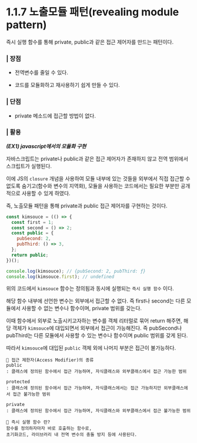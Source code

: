 # 1.1.7 노출모듈 패턴(revealing module pattern)

즉시 실행 함수를 통해 private, public과 같은 접근 제어자를 만드는 패턴이다.

### | 장점

- 전역변수를 줄일 수 있다.

- 코드를 모듈화하고 재사용하기 쉽게 만들 수 있다.

### | 단점

- private 메소드에 접근할 방법이 없다.

### | 활용

<b> _(EX1) javascript에서의 모듈화 구현_ </b>

자바스크립트는 private나 public과 같은 접근 제어자가 존재하지 않고 전역 범위에서 스크립트가 실행된다.

이에 JS의 `closure` 개념을 사용하여 모듈 내부에 있는 것들을 외부에서 직접 접근할 수 없도록 숨기고(함수와 변수의 지역화), 모듈을 사용하는 코드에서는 필요한 부분만 공개적으로 사용할 수 있게 하였다.

즉, 노출모듈 패턴을 통해 private과 public 접근 제어자를 구현하는 것이다.

```javascript
const kimsouce = (() => {
  const first = 1;
  const second = () => 2;
  const public = {
    pubSecond: 2,
    pubThird: () => 3,
  };
  return public;
})();

console.log(kimsouce); // {pubSecond: 2, pubThird: ƒ}
console.log(kimsouce.first); // undefined
```

위의 코드에서 `kimsouce` 함수는 정의됨과 동시에 실행되는 `즉시 실행 함수` 이다.

해당 함수 내부에 선언한 변수는 외부에서 접근할 수 없다. 즉 first나 second는 다른 모듈에서 사용할 수 없는 변수나 함수이며, private 범위를 갖는다.

이때 함수에서 외부로 노출시키고자하는 변수를 객체 리터럴로 묶어 return 해주면, 해당 객체가 `kimsouce`에 대입되면서 외부에서 접근이 가능해진다. 즉 pubSecond나 pubThird는 다른 모듈에서 사용할 수 있는 변수나 함수이며 public 범위를 갖게 된다.

따라서 `kimsouce`에 대입된 `public` 객체 외에 나머지 부분은 접근이 불가능하다.

```
🥸 접근 제한자(Access Modifier)의 종류
public
: 클래스에 정의된 함수에서 접근 가능하며, 자식클래스와 외부클래스에서 접근 가능한 범위

protected
: 클래스에 정의된 함수에서 접근 가능하며, 자식클래스에서는 접근 가능하지만 외부클래스에서 접근 불가능한 범위

private
: 클래스에 정의된 함수에서 접근 가능하며, 자식클래스와 외부클래스에서 접근 불가능한 범위
```

```
🥸 즉시 실행 함수 란?
함수를 정의하자마자 바로 호출하는 함수로,
초기화코드, 라이브러리 내 전역 변수의 충돌 방지 등에 사용된다.
```
